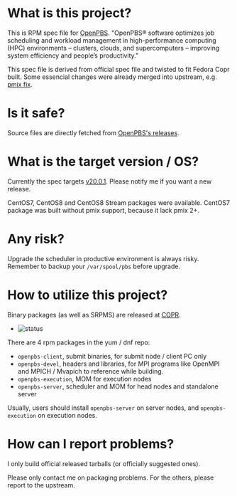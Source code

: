 # What is this project?

This is RPM spec file for [OpenPBS](https://github.com/openpbs/openpbs). "OpenPBS® software optimizes job scheduling and workload management in high-performance computing (HPC) environments – clusters, clouds, and supercomputers – improving system efficiency and people’s productivity."

This spec file is derived from official spec file and twisted to fit Fedora Copr built. Some essencial changes were already merged into upstream, e.g. [pmix fix](https://github.com/openpbs/openpbs/commit/1b55d3d418c1074a6d70687d2e203ab06203f4ca).

# Is it safe?

Source files are directly fetched from [OpenPBS's releases](https://github.com/openpbs/openpbs/releases).

# What is the target version / OS?

Currently the spec targets [v20.0.1](https://github.com/openpbs/openpbs/releases/tag/v20.0.1). Please notify me if you want a new release.

CentOS7, CentOS8 and CentOS8 Stream packages were available. CentOS7 package was built without pmix support, because it lack pmix 2+.

# Any risk?

Upgrade the scheduler in productive environment is always risky. Remember to backup your ```/var/spool/pbs``` before upgrade.

# How to utilize this project?

Binary packages (as well as SRPMS) are released at [COPR](https://copr.fedorainfracloud.org/coprs/aflyhorse/openpbs/).
- ![status](https://copr.fedorainfracloud.org/coprs/aflyhorse/openpbs/package/openpbs/status_image/last_build.png)

There are 4 rpm packages in the yum / dnf repo:

- ```openpbs-client```, submit binaries, for submit node / client PC only
- ```openpbs-devel```, headers and libraries, for MPI programs like OpenMPI and MPICH / Mvapich to reference while building.
- ```openpbs-execution```, MOM for execution nodes
- ```openpbs-server```, scheduler and MOM for head nodes and standalone server

Usually, users should install ```openpbs-server``` on server nodes, and ```openpbs-execution``` on execution nodes.

# How can I report problems?

I only build official released tarballs (or officially suggested ones).

Please only contact me on packaging problems. For the others, please report to the upstream.
